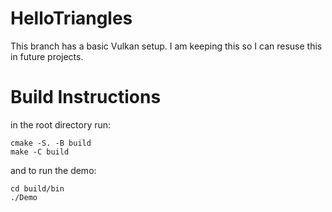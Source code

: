# HelloTriangles
This branch has a basic Vulkan setup. I am keeping this so I can resuse this in future projects.

# Build Instructions
in the root directory run:
```
cmake -S. -B build
make -C build
```
and to run the demo:
```
cd build/bin
./Demo
```
